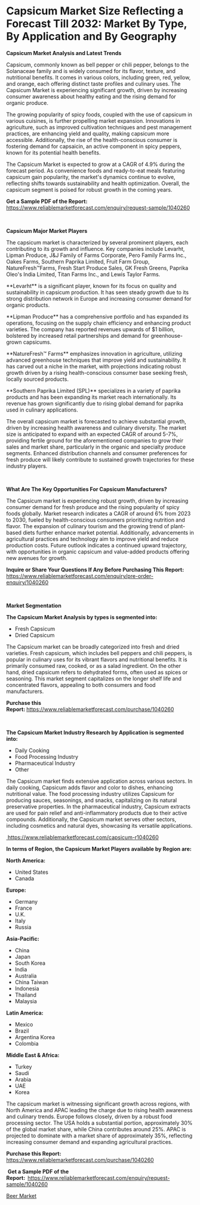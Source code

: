 <p><h1>Capsicum Market Size Reflecting a Forecast Till 2032: Market By Type, By Application and By Geography</h1></p><p><strong>Capsicum Market Analysis and Latest Trends</strong></p>
<p><p>Capsicum, commonly known as bell pepper or chili pepper, belongs to the Solanaceae family and is widely consumed for its flavor, texture, and nutritional benefits. It comes in various colors, including green, red, yellow, and orange, each offering distinct taste profiles and culinary uses. The Capsicum Market is experiencing significant growth, driven by increasing consumer awareness about healthy eating and the rising demand for organic produce.</p><p>The growing popularity of spicy foods, coupled with the use of capsicum in various cuisines, is further propelling market expansion. Innovations in agriculture, such as improved cultivation techniques and pest management practices, are enhancing yield and quality, making capsicum more accessible. Additionally, the rise of the health-conscious consumer is fostering demand for capsaicin, an active component in spicy peppers, known for its potential health benefits.</p><p>The Capsicum Market is expected to grow at a CAGR of 4.9% during the forecast period. As convenience foods and ready-to-eat meals featuring capsicum gain popularity, the market's dynamics continue to evolve, reflecting shifts towards sustainability and health optimization. Overall, the capsicum segment is poised for robust growth in the coming years.</p></p>
<p><strong>Get a Sample PDF of the Report:&nbsp;</strong> <a href="https://www.reliablemarketforecast.com/enquiry/request-sample/1040260?utm_campaign=2011&utm_medium=2&utm_source=Github&utm_content=ia&utm_term=14022025&utm_id=capsicum">https://www.reliablemarketforecast.com/enquiry/request-sample/1040260</a></p>
<p>&nbsp;</p>
<p><strong>Capsicum Major Market Players</strong></p>
<p><p>The capsicum market is characterized by several prominent players, each contributing to its growth and influence. Key companies include Levarht, Lipman Produce, J&J Family of Farms Corporate, Pero Family Farms Inc., Oakes Farms, Southern Paprika Limited, Fruit Farm Group, NatureFresh™Farms, Fresh Start Produce Sales, GK Fresh Greens, Paprika Oleo's India Limited, Titan Farms Inc., and Lewis Taylor Farms.</p><p>**Levarht** is a significant player, known for its focus on quality and sustainability in capsicum production. It has seen steady growth due to its strong distribution network in Europe and increasing consumer demand for organic products. </p><p>**Lipman Produce** has a comprehensive portfolio and has expanded its operations, focusing on the supply chain efficiency and enhancing product varieties. The company has reported revenues upwards of $1 billion, bolstered by increased retail partnerships and demand for greenhouse-grown capsicums.</p><p>**NatureFresh™ Farms** emphasizes innovation in agriculture, utilizing advanced greenhouse techniques that improve yield and sustainability. It has carved out a niche in the market, with projections indicating robust growth driven by a rising health-conscious consumer base seeking fresh, locally sourced products.</p><p>**Southern Paprika Limited (SPL)** specializes in a variety of paprika products and has been expanding its market reach internationally. Its revenue has grown significantly due to rising global demand for paprika used in culinary applications.</p><p>The overall capsicum market is forecasted to achieve substantial growth, driven by increasing health awareness and culinary diversity. The market size is anticipated to expand with an expected CAGR of around 5-7%, providing fertile ground for the aforementioned companies to grow their sales and market share, particularly in the organic and specialty produce segments. Enhanced distribution channels and consumer preferences for fresh produce will likely contribute to sustained growth trajectories for these industry players.</p></p>
<p>&nbsp;</p>
<p><strong>What Are The Key Opportunities For Capsicum Manufacturers?</strong></p>
<p><p>The Capsicum market is experiencing robust growth, driven by increasing consumer demand for fresh produce and the rising popularity of spicy foods globally. Market research indicates a CAGR of around 6% from 2023 to 2030, fueled by health-conscious consumers prioritizing nutrition and flavor. The expansion of culinary tourism and the growing trend of plant-based diets further enhance market potential. Additionally, advancements in agricultural practices and technology aim to improve yield and reduce production costs. Future outlook indicates a continued upward trajectory, with opportunities in organic capsicum and value-added products offering new avenues for growth.</p></p>
<p><strong>Inquire or Share Your Questions If Any Before Purchasing This Report:</strong> <a href="https://www.reliablemarketforecast.com/enquiry/pre-order-enquiry/1040260?utm_campaign=2011&utm_medium=2&utm_source=Github&utm_content=ia&utm_term=14022025&utm_id=capsicum">https://www.reliablemarketforecast.com/enquiry/pre-order-enquiry/1040260</a></p>
<p>&nbsp;</p>
<p><strong>Market Segmentation</strong></p>
<p><strong>The Capsicum Market Analysis by types is segmented into:</strong></p>
<p><ul><li>Fresh Capsicum</li><li>Dried Capsicum</li></ul></p>
<p><p>The Capsicum market can be broadly categorized into fresh and dried varieties. Fresh capsicum, which includes bell peppers and chili peppers, is popular in culinary uses for its vibrant flavors and nutritional benefits. It is primarily consumed raw, cooked, or as a salad ingredient. On the other hand, dried capsicum refers to dehydrated forms, often used as spices or seasoning. This market segment capitalizes on the longer shelf life and concentrated flavors, appealing to both consumers and food manufacturers.</p></p>
<p><strong>Purchase this Report:&nbsp;</strong><a href="https://www.reliablemarketforecast.com/purchase/1040260?utm_campaign=2011&utm_medium=2&utm_source=Github&utm_content=ia&utm_term=14022025&utm_id=capsicum">https://www.reliablemarketforecast.com/purchase/1040260</a></p>
<p>&nbsp;</p>
<p><strong>The Capsicum Market Industry Research by Application is segmented into:</strong></p>
<p><ul><li>Daily Cooking</li><li>Food Processing Industry</li><li>Pharmaceutical Industry</li><li>Other</li></ul></p>
<p><p>The Capsicum market finds extensive application across various sectors. In daily cooking, Capsicum adds flavor and color to dishes, enhancing nutritional value. The food processing industry utilizes Capsicum for producing sauces, seasonings, and snacks, capitalizing on its natural preservative properties. In the pharmaceutical industry, Capsicum extracts are used for pain relief and anti-inflammatory products due to their active compounds. Additionally, the Capsicum market serves other sectors, including cosmetics and natural dyes, showcasing its versatile applications.</p></p>
<p><a href="https://www.reliablemarketforecast.com/capsicum-r1040260?utm_campaign=2011&utm_medium=2&utm_source=Github&utm_content=ia&utm_term=14022025&utm_id=capsicum">&nbsp;https://www.reliablemarketforecast.com/capsicum-r1040260</a></p>
<p><strong>In terms of Region, the Capsicum Market Players available by Region are:</strong></p>
<p>
    <p> <strong> North America: </strong>
        <ul>
            <li>United States</li>
            <li>Canada</li>
        </ul>
        </p> 
    <p> <strong> Europe: </strong>
        <ul>
            <li>Germany</li>
            <li>France</li>
            <li>U.K.</li>
            <li>Italy</li>
            <li>Russia</li>
        </ul>
        </p> 
    <p> <strong> Asia-Pacific: </strong>
        <ul>
            <li>China</li>
            <li>Japan</li>
            <li>South Korea</li>
            <li>India</li>
            <li>Australia</li>
            <li>China Taiwan</li>
            <li>Indonesia</li>
            <li>Thailand</li>
            <li>Malaysia</li>
        </ul>
        </p> 
    <p> <strong> Latin America: </strong>
        <ul>
            <li>Mexico</li>
            <li>Brazil</li>
            <li>Argentina Korea</li>
            <li>Colombia</li>
        </ul>
        </p> 
    <p> <strong> Middle East & Africa: </strong>
        <ul>
            <li>Turkey</li>
            <li>Saudi</li>
            <li>Arabia</li>
            <li>UAE</li>
            <li>Korea</li>
        </ul>
    </p>
    </p>
<p><p>The capsicum market is witnessing significant growth across regions, with North America and APAC leading the charge due to rising health awareness and culinary trends. Europe follows closely, driven by a robust food processing sector. The USA holds a substantial portion, approximately 30% of the global market share, while China contributes around 25%. APAC is projected to dominate with a market share of approximately 35%, reflecting increasing consumer demand and expanding agricultural practices.</p></p>
<p><strong>Purchase this Report: </strong><a href="https://www.reliablemarketforecast.com/purchase/1040260?utm_campaign=2011&utm_medium=2&utm_source=Github&utm_content=ia&utm_term=14022025&utm_id=capsicum">https://www.reliablemarketforecast.com/purchase/1040260</a></p>
<p>&nbsp;<strong>Get a Sample PDF of the Report:&nbsp;&nbsp;</strong><a href="https://www.reliablemarketforecast.com/enquiry/request-sample/1040260?utm_campaign=2011&utm_medium=2&utm_source=Github&utm_content=ia&utm_term=14022025&utm_id=capsicum">https://www.reliablemarketforecast.com/enquiry/request-sample/1040260</a></p>
<p><strong></strong></p>
<p><p><a href="https://github.com/ChiragRp1/Market-Research-Report-List-7/blob/main/beer-market.md?utm_campaign=2011&utm_medium=2&utm_source=Github&utm_content=ia&utm_term=14022025&utm_id=capsicum">Beer Market</a></p></p>